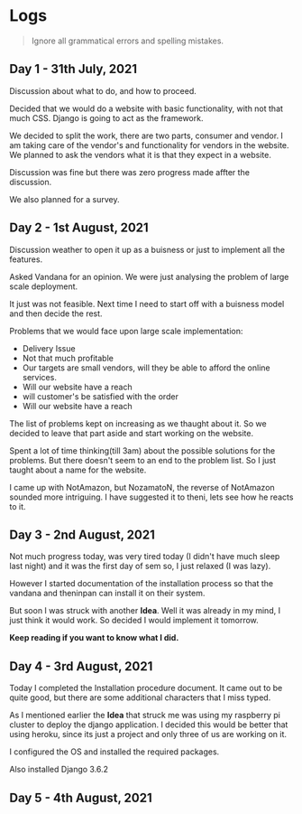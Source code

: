 # Logs

> Ignore all grammatical errors and spelling mistakes.

## Day 1 - 31th July, 2021
Discussion about what to do, and how to proceed. 

Decided that we would do a website with basic functionality, with not that much CSS. 
Django is going to act as the framework. 

We decided to split the work, there are two parts, consumer and vendor.
I am taking care of the vendor's and functionality for vendors in the website.
We planned to ask the vendors what it is that they expect in a website.

Discussion was fine but there was zero progress made affter the discussion.

We also planned for a survey.

## Day 2 - 1st August, 2021
Discussion weather to open it up as a buisness or just to implement all the features.

Asked Vandana for an opinion.
We were just analysing the problem of large scale deployment.

It just was not feasible.
Next time I need to start off with a buisness model and then decide the rest.

Problems that we would face upon large scale implementation:
- Delivery Issue
- Not that much profitable
- Our targets are small vendors, will they be able to afford the online services.
- Will our website have a reach 
- will customer's be satisfied with the order
- Will our website have a reach 

The list of problems kept on increasing as we thaught about it.
So we decided to leave that part aside and start working on the website.

Spent a lot of time thinking(till 3am) about the possible solutions for the problems.
But there doesn't seem to an end to the problem list.
So I just taught about a name for the website.

I came up with NotAmazon, but NozamatoN, the reverse of NotAmazon sounded more intriguing.
I have suggested it to theni, lets see how he reacts to it.

## Day 3 - 2nd August, 2021
Not much progress today, was very tired today (I didn't have much sleep last night) and it was the first day of sem so, I just relaxed (I was lazy).

However I started documentation of the installation process so that the vandana and theninpan can install it on their system.

But soon I was struck with another **Idea**.
Well it was already in my mind, I just think it would work. So decided I would implement it tomorrow.

**Keep reading if you want to know what I did.**

## Day 4 - 3rd August, 2021
Today I completed the Installation procedure document. It came out to be quite good, but there are some additional characters that I miss typed.

As I mentioned earlier the **Idea** that struck me was using my raspberry pi cluster to deploy the django application.
I decided this would be better that using heroku, since its just a project and only three of us are working on it.

I configured the OS and installed the required packages.

Also installed Django 3.6.2

## Day 5 - 4th August, 2021

